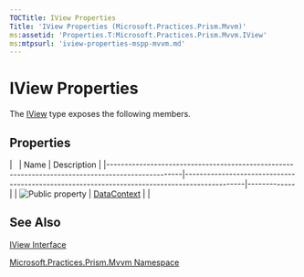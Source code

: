 ```yaml
---
TOCTitle: IView Properties
Title: 'IView Properties (Microsoft.Practices.Prism.Mvvm)'
ms:assetid: 'Properties.T:Microsoft.Practices.Prism.Mvvm.IView'
ms:mtpsurl: 'iview-properties-mspp-mvvm.md'
---
```


# IView Properties

The [IView](https://msdn.microsoft.com/library/microsoft.practices.prism.mvvm.iview) type exposes the following members.

## Properties

<span id="propertyTableToggle"></span>
|                                                                                                  | Name                                                                                         | Description |
|--------------------------------------------------------------------------------------------------|----------------------------------------------------------------------------------------------|-------------|
| ![](https://msdn.microsoft.com/en-us/Dn736146.pubproperty(en-us,PandP.50).gif "Public property") | [DataContext](https://msdn.microsoft.com/library/microsoft.practices.prism.mvvm.iview.datacontext) |             |

## See Also
[IView Interface](https://msdn.microsoft.com/library/microsoft.practices.prism.mvvm.iview)

[Microsoft.Practices.Prism.Mvvm Namespace](https://msdn.microsoft.com/library/microsoft.practices.prism.mvvm)
